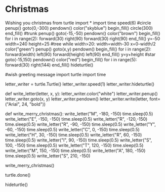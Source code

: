 # Christmas
Wishing you christmas 
from turtle import *
import time
speed(6)
#circle
penup()
goto(0,-300)
pendown()
color("skyblue")
begin_fill()
circle(300)
end_fill()
#trunk
penup()
goto(-15,-50)
pendown()
color("brown")
begin_fill()
for i in range(2):
    forward(30)
    right(90)
    forward(30)
    right(90)
end_fill()
y=-50
width=240
height=25
#tree
while width>20:
    width=width-30
    x=0-width/2
    color("green")
    penup()
    goto(x,y)
    pendown()
    begin_fill()
    for i in range(2):
        forward(width)
        left(90)
        forward(height)
        left(90)
    end_fill()
    y=y+height
#star
goto(-15,150)
pendown()
color("red")
begin_fill()
for i in range(5):
    forward(30)
    right(144)
end_fill()
hideturtle()

#wish greeting message
import turtle
import time

letter_writer = turtle.Turtle()
letter_writer.speed(1)
letter_writer.hideturtle()

def write_letter(letter, x, y):
    letter_writer.color("white")
    letter_writer.penup()
    letter_writer.goto(x, y)
    letter_writer.pendown()
    letter_writer.write(letter, font=("Arial", 24, "bold"))

def write_merry_christmas():
    write_letter("M", -180, -150)
    time.sleep(0.5)
    write_letter("E", -150, -150)
    time.sleep(0.5)
    write_letter("R", -120,-150)
    time.sleep(0.5)
    write_letter("R", -90, -150)
    time.sleep(0.5)
    write_letter("Y", -60, -150)
    time.sleep(0.5)
    write_letter("C", 0, -150)
    time.sleep(0.5)
    write_letter("H", 30, -150)
    time.sleep(0.5)
    write_letter("R", 60, -150)
    time.sleep(0.5)
    write_letter("I", 90, -150)
    time.sleep(0.5)
    write_letter("S", 100, -150)
    time.sleep(0.5)
    write_letter("T", 120, -150)
    time.sleep(0.5)
    write_letter("M", 150, -150)
    time.sleep(0.5)
    write_letter("A", 180, -150)
    time.sleep(0.5)
    write_letter("S", 210, -150)

write_merry_christmas()

turtle.done()

hideturtle()
